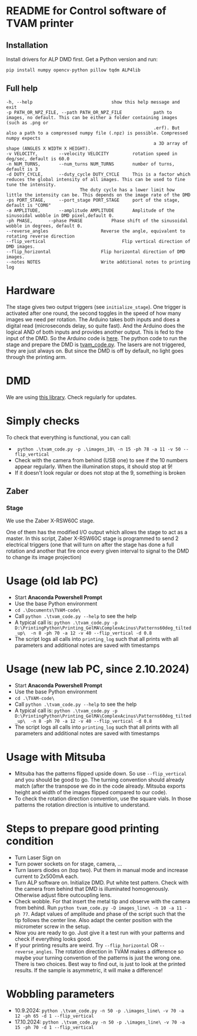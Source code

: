 # README for Control software of TVAM printer

## Installation
Install drivers for ALP DMD first.
Get a Python version and run:
```python
pip install numpy opencv-python pillow tqdm ALP4lib
```


## Full help
```
-h, --help            					show this help message and exit
-p PATH_OR_NPZ_FILE, --path PATH_OR_NPZ_FILE            path to images, no default. This can be either a folder containing images (such as .png or
                                                        .erf). But also a path to a compressed numpy file (.npz) is possible. Compressed numpy expects
                                                        a 3D array of shape (ANGLES X WIDTH X HEIGHT).
-v VELOCITY, 		--velocity VELOCITY  		rotation speed in deg/sec, default is 60.0
-n NUM_TURNS, 		--num_turns NUM_TURNS 		number of turns, default is 3
-d DUTY_CYCLE, 		--duty_cycle DUTY_CYCLE 	This is a factor which reduces the global intensity of all images. This can be used to fine tune the intensity.
							The duty cycle has a lower limit how little the intensity can be. This depends on the image rate of the DMD
-ps PORT_STAGE, 	--port_stage PORT_STAGE 	port of the stage, default is "COM6"
-a AMPLITUDE, 		--amplitude AMPLITUDE 		Amplitude of the sinusoidal wobble in DMD pixel,default 0.
-ph PHASE, 		--phase PHASE 			Phase shift of the sinusoidal wobble in degrees, default 0.
--reverse_angles  					Reverse the angle, equivalent to rotating reverse direction
--flip_vertical       				        Flip vertical direction of DMD images.
--flip_horizontal					Flip horizontal direction of DMD images.		
--notes NOTES    					Write additional notes to printing log  
```

# Hardware
The stage gives two output triggers (see `initialize_stage`). 
One trigger is activated after one round, the second toggles in the speed of how many images we need per rotation.
The Arduino takes both inputs and does a digital read (microseconds delay, so quite fast). 
And the Arduino does the logical AND of both inputs and provides another output.
This is fed to the input of the DMD.
So the Arduino code is [here](arduino_io_board_code/arduino_io_board_code.ino). 
The python code to run the stage and prepare the DMD is [tvam_code.py](tvam_code.py).
The lasers are not triggered, they are just always on. But since the DMD is off by default, no light goes through the printing arm.


# DMD
We are using [this library](https://github.com/wavefrontshaping/ALP4lib). Check regularly for updates. 


# Simply checks
To check that everything is functional, you can call:
* ` python .\tvam_code.py -p .\images_10\ -n 15 -ph 78 -a 11 -v 50 --flip_vertical`
* Check with the camera from behind (USB one) to see if the 10 numbers appear regularly. When the illumination stops, it should stop at 9!
* If it doesn't look regular or does not stop at the 9, something is broken

## Zaber
### Stage
We use the Zaber X-RSW60C stage.

One of them has the modified I/O output which allows the stage to act as a master.
In this script, Zaber X-RSW60C stage is programmed to send 2 electrical triggers
(one that will turn on after the stage has done a full rotation and another that
fire once every given interval to signal to the DMD to change its image projection)



# Usage (old lab PC)
* Start **Anaconda Powershell Prompt**
* Use the base Python environment
* `cd .\Documents\TVAM-code\`
* Call `python .\tvam_code.py --help` to see the help
* A typical call is: `python .\tvam_code.py -p D:\PrintingPython\Printing_GelMA\ComplexAcinus\Patterns60deg_tilted_up\  -n 8 -ph 70 -a 12 -v 40 --flip_vertical -d 0.8`
* The script logs all calls into `printing_log` such that all prints with all parameters and additional notes are saved with timestamps

# Usage (new lab PC, since 2.10.2024)
* Start **Anaconda Powershell Prompt**
* Use the base Python environment
* `cd .\TVAM-code\`
* Call `python .\tvam_code.py --help` to see the help
* A typical call is: `python .\tvam_code.py -p D:\PrintingPython\Printing_GelMA\ComplexAcinus\Patterns60deg_tilted_up\  -n 8 -ph 70 -a 12 -v 40 --flip_vertical -d 0.8`
* The script logs all calls into `printing_log` such that all prints with all parameters and additional notes are saved with timestamps

# Usage with Mitsuba
* Mitsuba has the patterns flipped upside down. So use `--flip_vertical` and you should be good to go. The turning convention should already match (after the transpose we do in the code already. Mitsuba exports height and width of the images flipped compared to our code).
* To check the rotation direction convention, use the square vials. In those patterns the rotation direction is intuitive to understand.


# Steps to prepare good printing condition
* Turn Laser Sign on
* Turn power sockets on for stage, camera, ...
* Turn lasers diodes on (top two). Put them in manual mode and increase current to 2x500mA each.
* Turn ALP software on. Initialize DMD. Put white test pattern. Check with the camera from behind that DMD is illuminated homogenously. Otherwise adjust fibre outcoupling lens.
* Check wobble. For that insert the metal tip and observe with the camera from behind. Run `python tvam_code.py -D images_line\ -n 10 -a 11 -ph 77`. Adapt values of amplitude and phase of the script such that the tip follows the center line. Also adapt the center position with the micrometer screw in the setup.
* Now you are ready to go. Just give it a test run with your patterns and check if everything looks good.
* If your printing results are weird. Try `--flip_horizontal` OR `--reverse_angles`. The rotation direction in TVAM makes a difference so maybe your turning convention of the patterns is just the wrong one. There is two choices. Best way to find out, is just to look at the printed results. If the sample is asymmetric, it will make a difference!


# Wobbling parameters
* 10.9.2024: `python .\tvam_code.py -n 50 -p .\images_line\ -v 70 -a 12 -ph 65 -d 1 --flip_vertical`
* 17.10.2024: `python .\tvam_code.py -n 50 -p .\images_line\ -v 70 -a 15 -ph 70 -d 1 --flip_vertical`


